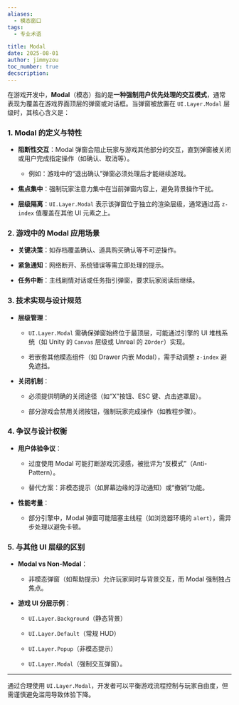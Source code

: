 ```yaml
---
aliases:
  - 模态窗口
tags:
  - 专业术语

title: Modal
date: 2025-08-01
author: jimmyzou
toc_number: true
decscription: 
---
```


在游戏开发中，**Modal**（模态）指的是**一种强制用户优先处理的交互模式**，通常表现为覆盖在游戏界面顶层的弹窗或对话框。当弹窗被放置在 `UI.Layer.Modal` 层级时，其核心含义是：

### **1. Modal 的定义与特性**

- **阻断性交互**：Modal 弹窗会阻止玩家与游戏其他部分的交互，直到弹窗被关闭或用户完成指定操作（如确认、取消等）。

    - 例如：游戏中的“退出确认”弹窗必须处理后才能继续游戏。

- **焦点集中**：强制玩家注意力集中在当前弹窗内容上，避免背景操作干扰。

- **层级隔离**：`UI.Layer.Modal` 表示该弹窗位于独立的渲染层级，通常通过高 `z-index` 值覆盖在其他 UI 元素之上。

### **2. 游戏中的 Modal 应用场景**

- **关键决策**：如存档覆盖确认、道具购买确认等不可逆操作。

- **紧急通知**：网络断开、系统错误等需立即处理的提示。

- **任务中断**：主线剧情对话或任务指引弹窗，要求玩家阅读后继续。

### **3. 技术实现与设计规范**

- **层级管理**：

    - `UI.Layer.Modal` 需确保弹窗始终位于最顶层，可能通过引擎的 UI 堆栈系统（如 Unity 的 `Canvas` 层级或 Unreal 的 `ZOrder`）实现。

    - 若嵌套其他模态组件（如 Drawer 内嵌 Modal），需手动调整 `z-index` 避免遮挡。

- **关闭机制**：

    - 必须提供明确的关闭途径（如“X”按钮、ESC 键、点击遮罩层）。

    - 部分游戏会禁用关闭按钮，强制玩家完成操作（如教程步骤）。

### **4. 争议与设计权衡**

- **用户体验争议**：

    - 过度使用 Modal 可能打断游戏沉浸感，被批评为“反模式”（Anti-Pattern）。

    - 替代方案：非模态提示（如屏幕边缘的浮动通知）或“撤销”功能。

- **性能考量**：

    - 部分引擎中，Modal 弹窗可能阻塞主线程（如浏览器环境的 `alert`），需异步处理以避免卡顿。

### **5. 与其他 UI 层级的区别**

- **Modal vs Non-Modal**：

    - 非模态弹窗（如帮助提示）允许玩家同时与背景交互，而 Modal 强制独占焦点。

- **游戏 UI 分层示例**：

    - `UI.Layer.Background`（静态背景）

    - `UI.Layer.Default`（常规 HUD）

    - `UI.Layer.Popup`（非模态提示）

    - `UI.Layer.Modal`（强制交互弹窗）。

---

通过合理使用 `UI.Layer.Modal`，开发者可以平衡游戏流程控制与玩家自由度，但需谨慎避免滥用导致体验下降。